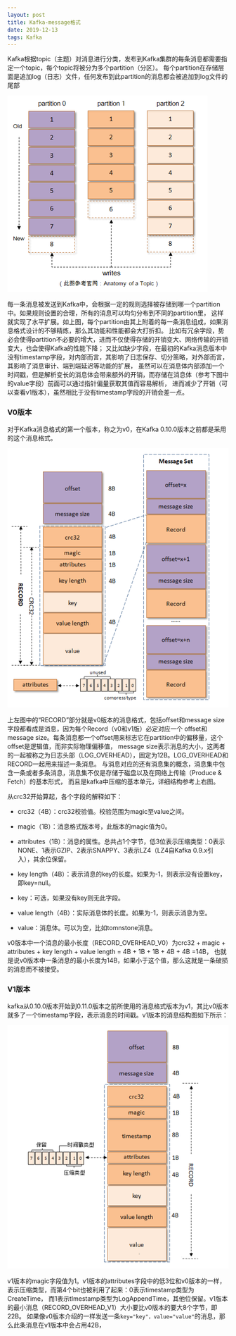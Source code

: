 ```yaml
---
layout: post
title: Kafka-message格式
date: 2019-12-13
tags: Kafka
---
```


Kafka根据topic（主题）对消息进行分类，发布到Kafka集群的每条消息都需要指定一个topic，每个topic将被分为多个partition（分区）。
每个partition在存储层面是追加log（日志）文件，任何发布到此partition的消息都会被追加到log文件的尾部

![](/images/posts/kafka/a7.png)

每一条消息被发送到Kafka中，会根据一定的规则选择被存储到哪一个partition中。如果规则设置的合理，所有的消息可以均匀分布到不同的partition里，
这样就实现了水平扩展。如上图，每个partition由其上附着的每一条消息组成，如果消息格式设计的不够精炼，那么其功能和性能都会大打折扣。
比如有冗余字段，势必会使得partition不必要的增大，进而不仅使得存储的开销变大、网络传输的开销变大，也会使得Kafka的性能下降；
又比如缺少字段，在最初的Kafka消息版本中没有timestamp字段，对内部而言，其影响了日志保存、切分策略，对外部而言，其影响了消息审计、端到端延迟等功能的扩展，
虽然可以在消息体内部添加一个时间戳，但是解析变长的消息体会带来额外的开销，而存储在消息体（参考下图中的value字段）前面可以通过指针偏量获取其值而容易解析，
进而减少了开销（可以查看v1版本），虽然相比于没有timestamp字段的开销会差一点。

### **V0版本**

对于Kafka消息格式的第一个版本，称之为v0，在Kafka 0.10.0版本之前都是采用的这个消息格式。

![](/images/posts/kafka/a8.png)

上左图中的“RECORD”部分就是v0版本的消息格式，包括offset和message size字段都看成是消息，因为每个Record（v0和v1版）必定对应一个
offset和message size。每条消息都一个offset用来标志它在partition中的偏移量，这个offset是逻辑值，而非实际物理偏移值，
message size表示消息的大小，这两者的一起被称之为日志头部（LOG_OVERHEAD），固定为12B。LOG_OVERHEAD和RECORD一起用来描述一条消息。
与消息对应的还有消息集的概念，消息集中包含一条或者多条消息，消息集不仅是存储于磁盘以及在网络上传输（Produce & Fetch）的基本形式，
而且是kafka中压缩的基本单元，详细结构参考上右图。

从crc32开始算起，各个字段的解释如下：

+ crc32（4B）：crc32校验值。校验范围为magic至value之间。

+ magic（1B）：消息格式版本号，此版本的magic值为0。

+ attributes（1B）：消息的属性。总共占1个字节，低3位表示压缩类型：0表示NONE、1表示GZIP、2表示SNAPPY、3表示LZ4（LZ4自Kafka 0.9.x引入），其余位保留。

+ key length（4B）：表示消息的key的长度。如果为-1，则表示没有设置key，即key=null。

+ key：可选，如果没有key则无此字段。

+ value length（4B）：实际消息体的长度。如果为-1，则表示消息为空。

+ value：消息体。可以为空，比如tomnstone消息。

v0版本中一个消息的最小长度（RECORD_OVERHEAD_V0）为crc32 + magic + attributes + key length + value length = 4B + 1B + 1B + 4B + 4B =14B，
也就是说v0版本中一条消息的最小长度为14B，如果小于这个值，那么这就是一条破损的消息而不被接受。

### **V1版本**

kafka从0.10.0版本开始到0.11.0版本之前所使用的消息格式版本为v1，其比v0版本就多了一个timestamp字段，表示消息的时间戳。v1版本的消息结构图如下所示：

![](/images/posts/kafka/a9.png)

v1版本的magic字段值为1。v1版本的attributes字段中的低3位和v0版本的一样，表示压缩类型，而第4个bit也被利用了起来：0表示timestamp类型为CreateTime，
而1表示tImestamp类型为LogAppendTime，其他位保留。v1版本的最小消息（RECORD_OVERHEAD_V1）大小要比v0版本的要大8个字节，即22B。
如果像v0版本介绍的一样发送一条```key="key"，value="value"```的消息，那么此条消息在v1版本中会占用42B，







